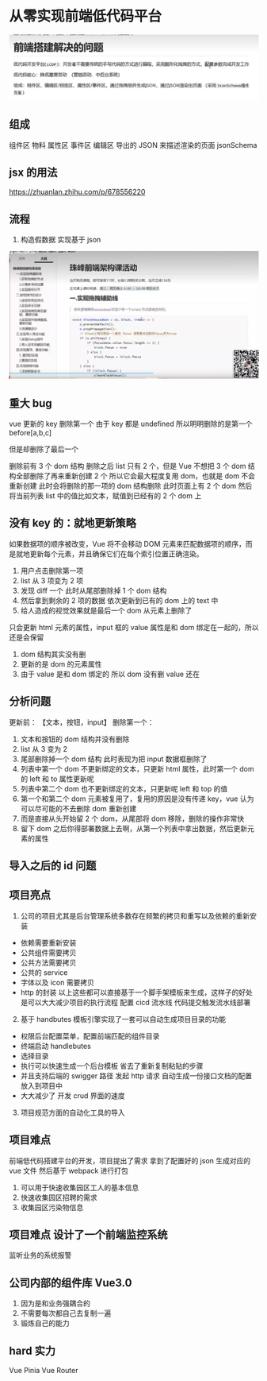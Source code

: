 # 从零实现前端低代码平台

![alt text](image.png)

## 组成

组件区 物料
属性区 事件区
编辑区
导出的 JSON 来描述渲染的页面 jsonSchema

## jsx 的用法

https://zhuanlan.zhihu.com/p/678556220

## 流程

1. 构造假数据 实现基于 json

![alt text](image-1.png)

## 重大 bug

vue 更新的 key
删除第一个 由于 key 都是 undefined
所以明明删除的是第一个
before[a,b,c]

但是却删除了最后一个

删除前有 3 个 dom 结构
删除之后 list 只有 2 个，但是 Vue 不想把 3 个 dom 结构全部删除了再来重新创建 2 个
所以它会最大程度复用 dom，也就是 dom 不会重新创建
此时会将删除的那一项的 dom 结构删除
此时页面上有 2 个 dom
然后将当前列表 list 中的值比如文本，赋值到已经有的 2 个 dom 上

## 没有 key 的：就地更新策略

如果数据项的顺序被改变，Vue 将不会移动 DOM 元素来匹配数据项的顺序，而是就地更新每个元素，并且确保它们在每个索引位置正确渲染。

1. 用户点击删除第一项
2. list 从 3 项变为 2 项
3. 发现 diff 一个 此时从尾部删除掉 1 个 dom 结构
4. 然后拿到剩余的 2 项的数据 依次更新到已有的 dom 上的 text 中
5. 给人造成的视觉效果就是最后一个 dom 从元素上删除了

只会更新 html 元素的属性，input 框的 value 属性是和 dom 绑定在一起的，所以还是会保留

1. dom 结构其实没有删
2. 更新的是 dom 的元素属性
3. 由于 value 是和 dom 绑定的 所以 dom 没有删 value 还在

## 分析问题

更新前：
【文本，按钮，input】
删除第一个：

1. 文本和按钮的 dom 结构并没有删除
2. list 从 3 变为 2
3. 尾部删除掉一个 dom 结构 此时表现为把 input 数据框删除了
4. 列表中第一个 dom 不更新绑定的文本，只更新 html 属性，此时第一个 dom 的 left 和 to 属性更新呢
5. 列表中第二个 dom 也不更新绑定的文本，只更新呢 left 和 top 的值
6. 第一个和第二个 dom 元素被复用了，复用的原因是没有传递 key，vue 认为可以尽可能的不去删除 dom 重新创建
7. 而是直接从头开始留 2 个 dom，从尾部将 dom 移除，删除的操作非常快
8. 留下 dom 之后你得部署数据上去啊，从第一个列表中拿出数据，然后更新元素的属性

## 导入之后的 id 问题

## 项目亮点

1. 公司的项目尤其是后台管理系统多数存在频繁的拷贝和重写以及依赖的重新安装

- 依赖需要重新安装
- 公共组件需要拷贝
- 公共方法需要拷贝
- 公共的 service
- 字体以及 icon 需要拷贝
- http 的封装
  以上这些都可以直接基于一个脚手架模板来生成，这样子的好处是可以大大减少项目的执行流程
  配置 cicd 流水线 代码提交触发流水线部署

2. 基于 handbutes 模板引擎实现了一套可以自动生成项目目录的功能

- 权限后台配置菜单，配置前端匹配的组件目录
- 终端启动 handlebutes
- 选择目录
- 执行可以快速生成一个后台模板 省去了重新复制粘贴的步骤
- 并且支持后端的 swigger 路径 发起 http 请求 自动生成一份接口文档的配置放入到项目中
- 大大减少了 开发 crud 界面的速度

3. 项目规范方面的自动化工具的导入

## 项目难点

前端低代码搭建平台的开发，项目提出了需求
拿到了配置好的 json
生成对应的 vue 文件
然后基于 webpack 进行打包

1. 可以用于快速收集园区工人的基本信息
2. 快速收集园区招聘的需求
3. 收集园区污染物信息

## 项目难点 设计了一个前端监控系统

监听业务的系统报警

## 公司内部的组件库 Vue3.0

1. 因为是和业务强耦合的
2. 不需要每次都自己去复制一遍
3. 锻炼自己的能力

## hard 实力

Vue Pinia
Vue Router
